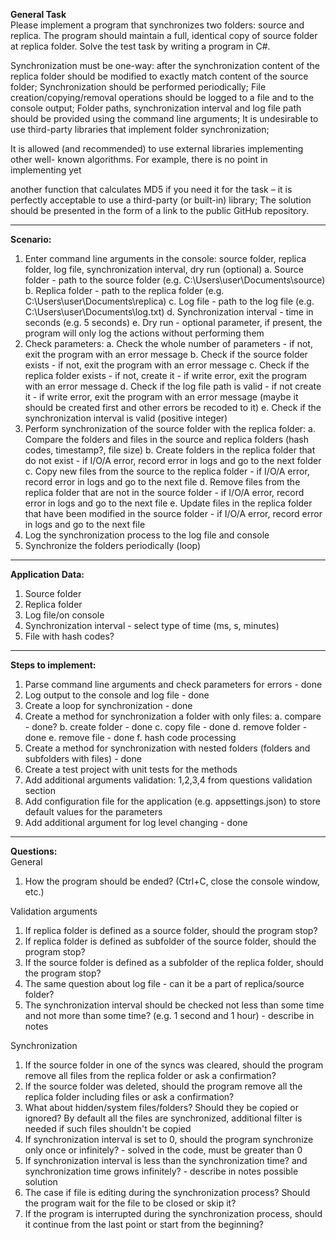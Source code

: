 ﻿**General Task**  
Please implement a program that synchronizes two folders: source and replica.
The program should maintain a full, identical copy of source folder at replica
folder.
Solve the test task by writing a program in C#.

Synchronization must be one-way: after the synchronization content of the replica
folder should be modified to exactly match content of the source folder;
Synchronization should be performed periodically;
File creation/copying/removal operations should be logged to a file and to the
console output;
Folder paths, synchronization interval and log file path should be provided using
the command line arguments;
It is undesirable to use third-party libraries that implement folder synchronization;

It is allowed (and recommended) to use external libraries implementing other well-
known algorithms. For example, there is no point in implementing yet

another function that calculates MD5 if you need it for the task – it is perfectly
acceptable to use a third-party (or built-in) library;
The solution should be presented in the form of a link to the public GitHub repository.

__________________________________________________________________________________________
**Scenario:**
1. Enter command line arguments in the console:	source folder, replica folder, log file, synchronization interval, dry run (optional)
   a. Source folder - path to the source folder (e.g. C:\Users\user\Documents\source)
   b. Replica folder - path to the replica folder (e.g. C:\Users\user\Documents\replica)
   c. Log file - path to the log file (e.g. C:\Users\user\Documents\log.txt)
   d. Synchronization interval - time in seconds (e.g. 5 seconds)
   e. Dry run - optional parameter, if present, the program will only log the actions without performing them	
2. Check parameters:
   a. Check the whole number of parameters - if not, exit the program with an error message
   b. Check if the source folder exists - if not, exit the program with an error message
   c. Check if the replica folder exists - if not, create it - if write error, exit the program with an error message
   d. Check if the log file path is valid - if not create it - if write error, exit the program with an error message (maybe it should be created first and other errors be recoded to it)
   e. Check if the synchronization interval is valid (positive integer)
3. Perform synchronization of the source folder with the replica folder: 
   a. Compare the folders and files in the source and replica folders (hash codes, timestamp?, file size)
   b. Create folders in the replica folder that do not exist - if I/O/A error, record error in logs and go to the next folder
   c. Copy new files from the source to the replica folder - if I/O/A error, record error in logs and go to the next file
   d. Remove files from the replica folder that are not in the source folder - if I/O/A error, record error in logs and go to the next file
   e. Update files in the replica folder that have been modified in the source folder - if I/O/A error, record error in logs and go to the next file
4. Log the synchronization process to the log file and console
5. Synchronize the folders periodically (loop)

___________________________________________________________________________________________
**Application Data:**
1. Source folder
2. Replica folder
3. Log file/on console
4. Synchronization interval - select type of time (ms, s, minutes)
5. File with hash codes?

____________________________________________________________________________________________
**Steps to implement:**
1. Parse command line arguments and check parameters for errors - done
1. Log output to the console and log file - done
1. Create a loop for synchronization - done
1. Create a method for synchronization a folder with only files: 
	a. compare - done?
	b. create folder - done
	c. copy file - done
	d. remove folder - done
	e. remove file - done
	f. hash code processing
1. Create a method for synchronization with nested folders (folders and subfolders with files) - done
1. Create a test project with unit tests for the methods
1. Add additional arguments validation: 1,2,3,4 from questions validation section
1. Add configuration file for the application (e.g. appsettings.json) to store default values for the parameters
1. Add additional argument for log level changing - done
____________________________________________________________________________________________
**Questions:**  
General  
1. How the program should be ended? (Ctrl+C, close the console window, etc.)  
 
Validation arguments  
1. If replica folder is defined as a source folder, should the program stop?
1. If replica folder is defined as subfolder of the source folder, should the program stop?
1. If the source folder is defined as a subfolder of the replica folder, should the program stop?
1. The same question about log file - can it be a part of replica/source folder?
1. The synchronization interval should be checked not less than some time and not more than some time? (e.g. 1 second and 1 hour) - describe in notes  

Synchronization  
1. If the source folder in one of the syncs was cleared, should the program remove all files from the replica folder or ask a confirmation?
1. If the source folder was deleted, should the program remove all the replica folder including files or ask a confirmation?
1. What about hidden/system files/folders? Should they be copied or ignored? By default all the files are synchronized, additional filter is needed if such files shouldn't be copied
1. If synchronization interval is set to 0, should the program synchronize only once or infinitely? - solved in the code, must be greater than 0
1. If synchronization interval is less than the synchronization time? and synchronization time grows infinitely? - describe in notes possible solution
1. The case if file is editing during the synchronization process? Should the program wait for the file to be closed or skip it?
1. If the program is interrupted during the synchronization process, should it continue from the last point or start from the beginning?




